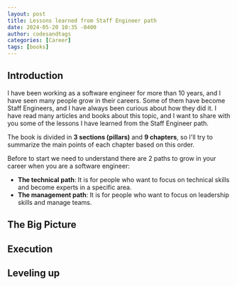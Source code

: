 ```yaml
---
layout: post
title: Lessons learned from Staff Engineer path
date: 2024-05-20 10:35 -0400
author: codesandtags
categories: [Career]
tags: [books]
---
```


## Introduction

I have been working as a software engineer for more than 10 years, and I have seen many people grow in their careers. Some of them have become Staff Engineers, and I have always been curious about how they did it. I have read many articles and books about this topic, and I want to share with you some of the lessons I have learned from the Staff Engineer path.

The book is divided in **3 sections (pillars)** and **9 chapters**, so I'll try to summarize the main points of each chapter based on this order.

Before to start we need to understand there are 2 paths to grow in your career when you are a software engineer:

- **The technical path**: It is for people who want to focus on technical skills and become experts in a specific area.
- **The management path**: It is for people who want to focus on leadership skills and manage teams.

## The Big Picture

## Execution

## Leveling up
